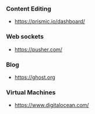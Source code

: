 
### Content Editing 

* https://prismic.io/dashboard/


### Web sockets 

* https://pusher.com/


### Blog 

* https://ghost.org

### Virtual Machines

* https://www.digitalocean.com/